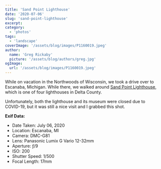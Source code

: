 ```yaml
---
title: 'Sand Point Lighthouse'
date: '2020-07-06'
slug: 'sand-point-lighthouse'
excerpt:
category:
  - 'photos'
tags:
  - 'landscape'
coverImage: '/assets/blog/images/P1160019.jpeg'
author:
  name: 'Greg Rickaby'
  picture: '/assets/blog/authors/greg.jpg'
ogImage:
  url: '/assets/blog/images/P1160019.jpeg'
---
```


While on vacation in the Northwoods of Wisconsin, we took a drive over to Escanaba, Michigan. While there, we walked around [Sand Point Lighthouse](https://en.wikipedia.org/wiki/Sand_Point_Light), which is one of four lighthouses in Delta County.

Unfortunately, both the lighthouse and its museum were closed due to COVID-19, but it was still a nice visit and I grabbed this shot.

**Exif Data:**

- Date Taken: July 06, 2020
- Location: Escanaba, MI
- Camera: DMC-G81
- Lens: Panasonic Lumix G Vario 12-32mm
- Aperture: ƒ/9
- ISO: 200
- Shutter Speed: 1/500
- Focal Length: 17mm
